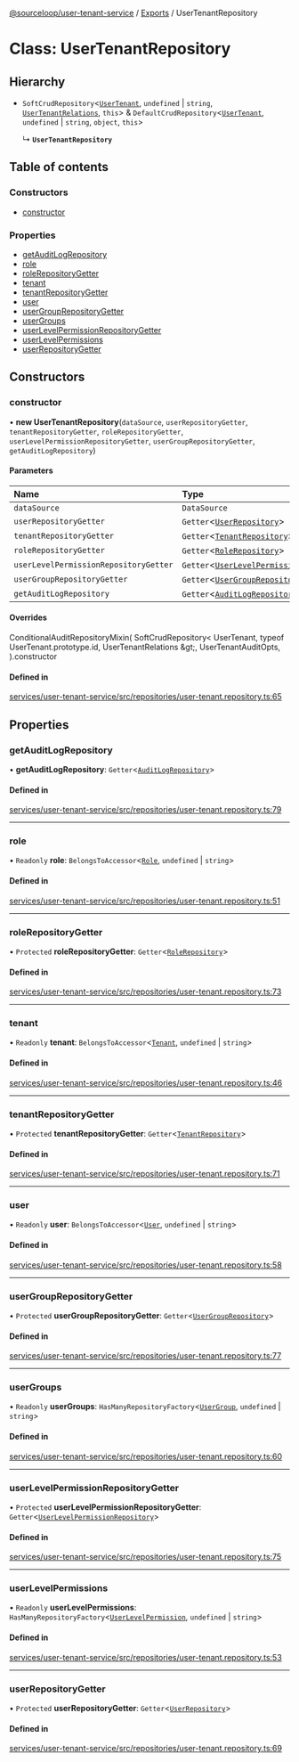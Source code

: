 [@sourceloop/user-tenant-service](../README.md) / [Exports](../modules.md) / UserTenantRepository

# Class: UserTenantRepository

## Hierarchy

- `SoftCrudRepository`<[`UserTenant`](UserTenant.md), `undefined` \| `string`, [`UserTenantRelations`](../interfaces/UserTenantRelations.md), `this`\> & `DefaultCrudRepository`<[`UserTenant`](UserTenant.md), `undefined` \| `string`, `object`, `this`\>

  ↳ **`UserTenantRepository`**

## Table of contents

### Constructors

- [constructor](UserTenantRepository.md#constructor)

### Properties

- [getAuditLogRepository](UserTenantRepository.md#getauditlogrepository)
- [role](UserTenantRepository.md#role)
- [roleRepositoryGetter](UserTenantRepository.md#rolerepositorygetter)
- [tenant](UserTenantRepository.md#tenant)
- [tenantRepositoryGetter](UserTenantRepository.md#tenantrepositorygetter)
- [user](UserTenantRepository.md#user)
- [userGroupRepositoryGetter](UserTenantRepository.md#usergrouprepositorygetter)
- [userGroups](UserTenantRepository.md#usergroups)
- [userLevelPermissionRepositoryGetter](UserTenantRepository.md#userlevelpermissionrepositorygetter)
- [userLevelPermissions](UserTenantRepository.md#userlevelpermissions)
- [userRepositoryGetter](UserTenantRepository.md#userrepositorygetter)

## Constructors

### constructor

• **new UserTenantRepository**(`dataSource`, `userRepositoryGetter`, `tenantRepositoryGetter`, `roleRepositoryGetter`, `userLevelPermissionRepositoryGetter`, `userGroupRepositoryGetter`, `getAuditLogRepository`)

#### Parameters

| Name | Type |
| :------ | :------ |
| `dataSource` | `DataSource` |
| `userRepositoryGetter` | `Getter`<[`UserRepository`](UserRepository.md)\> |
| `tenantRepositoryGetter` | `Getter`<[`TenantRepository`](TenantRepository.md)\> |
| `roleRepositoryGetter` | `Getter`<[`RoleRepository`](RoleRepository.md)\> |
| `userLevelPermissionRepositoryGetter` | `Getter`<[`UserLevelPermissionRepository`](UserLevelPermissionRepository.md)\> |
| `userGroupRepositoryGetter` | `Getter`<[`UserGroupRepository`](UserGroupRepository.md)\> |
| `getAuditLogRepository` | `Getter`<[`AuditLogRepository`](AuditLogRepository.md)\> |

#### Overrides

ConditionalAuditRepositoryMixin(
  SoftCrudRepository&lt;
    UserTenant,
    typeof UserTenant.prototype.id,
    UserTenantRelations
  \&gt;,
  UserTenantAuditOpts,
).constructor

#### Defined in

[services/user-tenant-service/src/repositories/user-tenant.repository.ts:65](https://github.com/sourcefuse/loopback4-microservice-catalog/blob/00e854d46/services/user-tenant-service/src/repositories/user-tenant.repository.ts#L65)

## Properties

### getAuditLogRepository

• **getAuditLogRepository**: `Getter`<[`AuditLogRepository`](AuditLogRepository.md)\>

#### Defined in

[services/user-tenant-service/src/repositories/user-tenant.repository.ts:79](https://github.com/sourcefuse/loopback4-microservice-catalog/blob/00e854d46/services/user-tenant-service/src/repositories/user-tenant.repository.ts#L79)

___

### role

• `Readonly` **role**: `BelongsToAccessor`<[`Role`](Role.md), `undefined` \| `string`\>

#### Defined in

[services/user-tenant-service/src/repositories/user-tenant.repository.ts:51](https://github.com/sourcefuse/loopback4-microservice-catalog/blob/00e854d46/services/user-tenant-service/src/repositories/user-tenant.repository.ts#L51)

___

### roleRepositoryGetter

• `Protected` **roleRepositoryGetter**: `Getter`<[`RoleRepository`](RoleRepository.md)\>

#### Defined in

[services/user-tenant-service/src/repositories/user-tenant.repository.ts:73](https://github.com/sourcefuse/loopback4-microservice-catalog/blob/00e854d46/services/user-tenant-service/src/repositories/user-tenant.repository.ts#L73)

___

### tenant

• `Readonly` **tenant**: `BelongsToAccessor`<[`Tenant`](Tenant.md), `undefined` \| `string`\>

#### Defined in

[services/user-tenant-service/src/repositories/user-tenant.repository.ts:46](https://github.com/sourcefuse/loopback4-microservice-catalog/blob/00e854d46/services/user-tenant-service/src/repositories/user-tenant.repository.ts#L46)

___

### tenantRepositoryGetter

• `Protected` **tenantRepositoryGetter**: `Getter`<[`TenantRepository`](TenantRepository.md)\>

#### Defined in

[services/user-tenant-service/src/repositories/user-tenant.repository.ts:71](https://github.com/sourcefuse/loopback4-microservice-catalog/blob/00e854d46/services/user-tenant-service/src/repositories/user-tenant.repository.ts#L71)

___

### user

• `Readonly` **user**: `BelongsToAccessor`<[`User`](User.md), `undefined` \| `string`\>

#### Defined in

[services/user-tenant-service/src/repositories/user-tenant.repository.ts:58](https://github.com/sourcefuse/loopback4-microservice-catalog/blob/00e854d46/services/user-tenant-service/src/repositories/user-tenant.repository.ts#L58)

___

### userGroupRepositoryGetter

• `Protected` **userGroupRepositoryGetter**: `Getter`<[`UserGroupRepository`](UserGroupRepository.md)\>

#### Defined in

[services/user-tenant-service/src/repositories/user-tenant.repository.ts:77](https://github.com/sourcefuse/loopback4-microservice-catalog/blob/00e854d46/services/user-tenant-service/src/repositories/user-tenant.repository.ts#L77)

___

### userGroups

• `Readonly` **userGroups**: `HasManyRepositoryFactory`<[`UserGroup`](UserGroup.md), `undefined` \| `string`\>

#### Defined in

[services/user-tenant-service/src/repositories/user-tenant.repository.ts:60](https://github.com/sourcefuse/loopback4-microservice-catalog/blob/00e854d46/services/user-tenant-service/src/repositories/user-tenant.repository.ts#L60)

___

### userLevelPermissionRepositoryGetter

• `Protected` **userLevelPermissionRepositoryGetter**: `Getter`<[`UserLevelPermissionRepository`](UserLevelPermissionRepository.md)\>

#### Defined in

[services/user-tenant-service/src/repositories/user-tenant.repository.ts:75](https://github.com/sourcefuse/loopback4-microservice-catalog/blob/00e854d46/services/user-tenant-service/src/repositories/user-tenant.repository.ts#L75)

___

### userLevelPermissions

• `Readonly` **userLevelPermissions**: `HasManyRepositoryFactory`<[`UserLevelPermission`](UserLevelPermission.md), `undefined` \| `string`\>

#### Defined in

[services/user-tenant-service/src/repositories/user-tenant.repository.ts:53](https://github.com/sourcefuse/loopback4-microservice-catalog/blob/00e854d46/services/user-tenant-service/src/repositories/user-tenant.repository.ts#L53)

___

### userRepositoryGetter

• `Protected` **userRepositoryGetter**: `Getter`<[`UserRepository`](UserRepository.md)\>

#### Defined in

[services/user-tenant-service/src/repositories/user-tenant.repository.ts:69](https://github.com/sourcefuse/loopback4-microservice-catalog/blob/00e854d46/services/user-tenant-service/src/repositories/user-tenant.repository.ts#L69)
